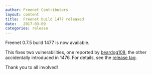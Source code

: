 ```yaml
---
author: Freenet Contributors
layout: content
title:  Freenet build 1477 released
date:   2017-03-09
categories: release
---
```

Freenet 0.7.5 build 1477 is now available.

This fixes two vulnerabilities, one reported by [beardog108][],
the other accidentally introduced in 1476.
For details, see the [release tag][releasetag1477].

Thank you to all involved!

[beardog108]: https://chaoswebs.net/
[releasetag1477]: https://github.com/hyphanet/fred/releases/tag/build01477
